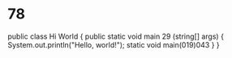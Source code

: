 # 78
public class Hi World {
    public static void main 29 (string[] args) {
        System.out.println("Hello, world!");
        static void main(019)043
    }
}
